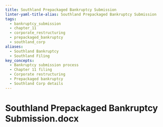 ```yaml
---
title: Southland Prepackaged Bankruptcy Submission
linter-yaml-title-alias: Southland Prepackaged Bankruptcy Submission
tags:
  - bankruptcy_submission
  - chapter_11
  - corporate_restructuring
  - prepackaged_bankruptcy
  - southland_corp
aliases:
  - Southland Bankruptcy
  - Southland Filing
key_concepts:
  - Bankruptcy submission process
  - Chapter 11 filing
  - Corporate restructuring
  - Prepackaged bankruptcy
  - Southland Corp details
---
```


# Southland Prepackaged Bankruptcy Submission.docx
